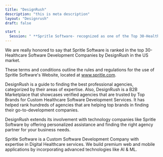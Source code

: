 ```yaml
---
title: "DesignRush"
description: "this is meta description"
layout: "Designrush"
draft: false

start :
  Session: " **Spritle Software- recognized as one of the Top 30-Healthcare Software Development Companies in the US."
---
```




We are really honored to say that Spritle Software is ranked in the top 30-Healthcare Software Development Companies by DesignRush in the US market.

These terms and conditions outline the rules and regulations for the use of Spritle Software's Website, located at www.spritle.com.

DesignRush is a guide to finding the best professional agencies, categorized by their areas of expertise. Also, DesignRush is a B2B Marketplace that showcases verified agencies that are trusted by Top Brands for Custom Healthcare Software Development Services. It has helped rank hundreds of agencies that are helping top brands in finding their go-to-development companies.

DesignRush extends its involvement with technology companies like Spritle Software by offering personalized assistance and finding the right agency partner for your business needs.  

Spritle Software is a Custom Software Development Company with expertise in Digital Healthcare services. We build premium web and mobile applications by incorporating advanced technologies like AI & ML.


